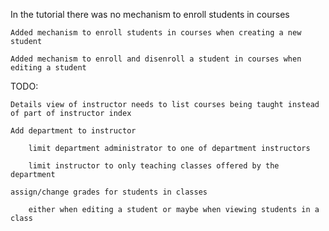 In the tutorial there was no mechanism to enroll students in courses

    Added mechanism to enroll students in courses when creating a new student
    
    Added mechanism to enroll and disenroll a student in courses when editing a student
    
TODO:

    Details view of instructor needs to list courses being taught instead of part of instructor index
    
    Add department to instructor
    
        limit department administrator to one of department instructors
        
        limit instructor to only teaching classes offered by the department
        
    assign/change grades for students in classes
    
        either when editing a student or maybe when viewing students in a class
